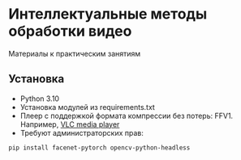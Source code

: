 # Интеллектуальные методы обработки видео

Материалы к практическим занятиям

## Установка

- Python 3.10
- Установка модулей из requirements.txt
- Плеер с поддержкой формата компрессии без потерь: FFV1. Например, [VLC media player](https://www.videolan.org/vlc/)
- Требуют администраторских прав:
```
pip install facenet-pytorch opencv-python-headless
```
